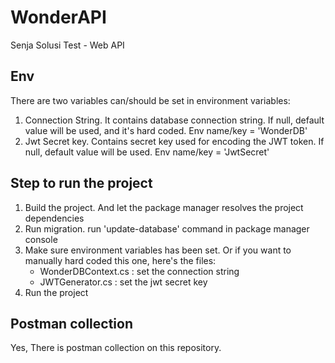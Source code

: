 # WonderAPI
Senja Solusi Test - Web API

## Env
There are two variables can/should be set in environment variables:
1. Connection String. 
   It contains database connection string. If null, default value will be used, and it's hard coded.
   Env name/key = 'WonderDB'
2. Jwt Secret key.
   Contains secret key used for encoding the JWT token. If null, default value will be used.
   Env name/key = 'JwtSecret'

## Step to run the project
1. Build the project. And let the package manager resolves the project dependencies
2. Run migration. run 'update-database' command in package manager console
3. Make sure environment variables has been set.
   Or if you want to manually hard coded this one, here's the files:
   - WonderDBContext.cs : set the connection string
   - JWTGenerator.cs : set the jwt secret key
4. Run the project

## Postman collection
Yes, There is postman collection on this repository.
